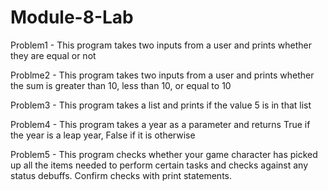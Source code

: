 # Module-8-Lab
Problem1 - This program takes two inputs from a user and prints whether they are equal or not

Problme2 - This program takes two inputs from a user and prints whether the sum is greater than 10, less than 10, or equal to 10

Problem3 - This program takes a list and prints if the value 5 is in that list

Problem4 - This program takes a year as a parameter and returns True if the year is a leap year, False if it is otherwise

Problem5 - This program checks whether your game character has picked up all the items needed to perform certain tasks and checks against any status debuffs. Confirm checks with print statements.
